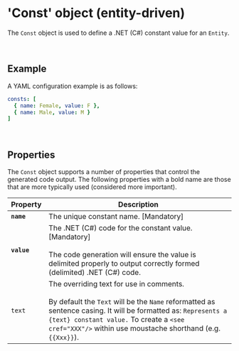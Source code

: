 # 'Const' object (entity-driven)

The `Const` object is used to define a .NET (C#) constant value for an `Entity`.

<br/>

## Example

A YAML configuration example is as follows:
``` yaml
consts: [
  { name: Female, value: F },
  { name: Male, value: M }
]
```

<br/>

## Properties
The `Const` object supports a number of properties that control the generated code output. The following properties with a bold name are those that are more typically used (considered more important).

Property | Description
-|-
**`name`** | The unique constant name. [Mandatory]
**`value`** | The .NET (C#) code for the constant value. [Mandatory]<br/><br/>The code generation will ensure the value is delimited properly to output correctly formed (delimited) .NET (C#) code.
`text` | The overriding text for use in comments.<br/><br/>By default the `Text` will be the `Name` reformatted as sentence casing. It will be formatted as: `Represents a {text} constant value.` To create a `<see cref="XXX"/>` within use moustache shorthand (e.g. `{{Xxx}}`).

